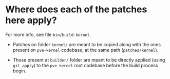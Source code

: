 # Where does each of the patches here apply?

For more info, see file `bin/build-kernel`.

* Patches on folder `kernel/` are meant to be copied along with the ones present
  on `pve-kernel` codebase, at the same path (`patches/kernel`).

* Those present at `builder/` folder are meant to be directly applied
  (using `git apply`) to the `pve-kernel` root codebase before the build
  process begin.
